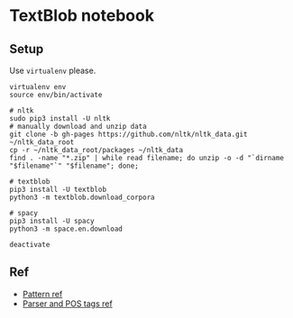 # TextBlob notebook

## Setup

Use `virtualenv` please.

```shell
virtualenv env
source env/bin/activate

# nltk
sudo pip3 install -U nltk
# manually download and unzip data
git clone -b gh-pages https://github.com/nltk/nltk_data.git ~/nltk_data_root
cp -r ~/nltk_data_root/packages ~/nltk_data
find . -name "*.zip" | while read filename; do unzip -o -d "`dirname "$filename"`" "$filename"; done;

# textblob
pip3 install -U textblob
python3 -m textblob.download_corpora

# spacy
pip3 install -U spacy
python3 -m space.en.download

deactivate
```


## Ref

- [Pattern ref](http://www.clips.ua.ac.be/pages/pattern-en#parser)
- [Parser and POS tags ref](http://www.clips.ua.ac.be/pages/mbsp-tags)